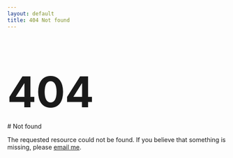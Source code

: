 ```yaml
---
layout: default
title: 404 Not found
---
```


<h1 style="font-size: 7em; line-height: 0.1">404</h1>
# Not found

The requested resource could not be found.
If you believe that something is missing,
please [email me](mailto:nhtnhanbn@gmail.com).
